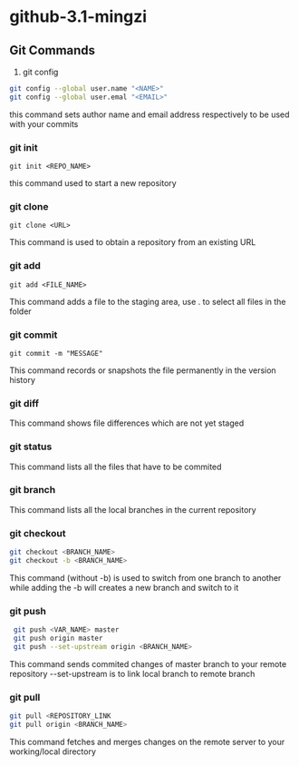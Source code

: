 # github-3.1-mingzi

## Git Commands

1. git config
``` sh 
git config --global user.name "<NAME>"
git config --global user.emal "<EMAIL>"
```
this command sets author name and email address respectively to be used with your commits

### git init
   
```git init <REPO_NAME>```

this command used to start a new repository

### git clone
```git clone <URL>```

This command is used to obtain a repository from an existing URL

### git add
```git add <FILE_NAME>```

This command adds a  file to the staging area, use . to select all files in the folder

### git commit
```git commit -m "MESSAGE"```

This command records or snapshots the file permanently in the version history

### git diff
This command shows file differences which are not yet staged

### git status
This command lists all the files that have to be commited

### git branch
This command lists all the local branches in the current repository

### git checkout
```sh
git checkout <BRANCH_NAME>
git checkout -b <BRANCH_NAME>
```
This command (without -b) is used to switch from one branch to another
while adding the -b will creates a new branch and switch to it

### git push
```sh
 git push <VAR_NAME> master
 git push origin master
 git push --set-upstream origin <BRANCH_NAME>
 ```

 This command sends commited changes of master branch to your remote repository
--set-upstream is to link local branch to remote branch


 ### git pull 
 ```sh
 git pull <REPOSITORY_LINK
 git pull origin <BRANCH_NAME>
 ```

 This command fetches and merges changes on the remote server to your working/local directory

